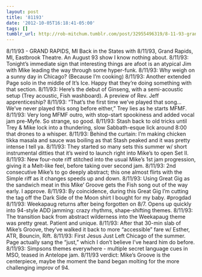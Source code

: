 ```yaml
---
layout: post
title: '81193'
date: '2012-10-05T16:18:41-05:00'
tags: []
tumblr_url: http://rob-mitchum.tumblr.com/post/32955496319/8-11-93-grand-rapids-mi-back-in-the-states-with
---
```


8/11/93 - GRAND RAPIDS, MI
Back in the States with 8/11/93, Grand Rapids, MI, Eastbrook Theatre. An August 93 show I know nothing about.
8/11/93: Tonight’s immediate sign that interesting things are afoot is an atypical Jim with Mike leading the way through some hyper-funk.
8/11/93: Why weigh on a sunny day in Chicago? (Because I’m cooking)
8/11/93: Another extended Page solo in the middle of It’s Ice. Happy that they’re doing something with that section.
8/11/93: Here’s the debut of Ginseng, with a semi-acoustic setup (Trey acoustic, Fish washboard). A preview of Rev. Jeff apprenticeship?
8/11/93: “That’s the first time we’ve played that song…We’ve never played this song before either,” Trey lies as he starts MFMF.
8/11/93: Very long MFMF outro, with stop-start spookiness and added vocal jam pre-Myfe. So strange, so good.
8/11/93: Stash back to old tricks until Trey & Mike lock into a thundering, slow Sabbath-esque lick around 8:00 that drones to a whisper.
8/11/93: Behind the curtain: I’m making chicken tikka masala and sauce was boiling as that Stash peaked and it was pretty intense I tell ya.
8/11/93: They started so many sets this summer w/ short instrumental ditties that it’s weird to launch right into Mike’s to open Set II.
8/11/93: New four-note riff stitched into the usual Mike’s 1st jam progression, giving it a Melt-like feel, before taking over second jam.
8/11/93: 2nd consecutive Mike’s to go deeply abstract; this one almost flirts with the Simple riff as it changes speeds up and down.
8/11/93: Using Great Gig as the sandwich meat in this Mike’ Groove gets the Fish song out of the way early. I approve.
8/11/93: By coincidence, during this Great Gig I’m cutting the tag off the Dark Side of the Moon shirt I bought for my baby. #progdad
8/11/93: Weekapaug returns after being forgotten on 8/7. Opens up quickly into 94-style ADD jamming: crazy rhythms, shape-shifting themes.
8/11/93: The transition back from abstract wilderness into the Weekapaug theme was pretty great. Patient and unique.
8/11/93: After that 30-min slab of Mike’s Groove, they’ve walked it back to more “accessible” fare w/ Esther, ATR, Bouncin, Rift.
8/11/93: First Jesus Just Left Chicago of the summer. Page actually sang the “just,” which I don’t believe I’ve heard him do before.
8/11/93: Simpsons themes everywhere - multiple secret language cues in MSO, teased in Antelope jam.
8/11/93 verdict: Mike’s Groove is the centerpiece, maybe the moment the band began molting for the more challenging improv of 94.

